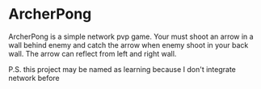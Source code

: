 # ArcherPong 
ArcherPong is a simple network pvp game.
Your must shoot an arrow in a wall behind enemy and catch the arrow when enemy shoot in your back wall.
The arrow can reflect from left and right wall.

P.S. this project may be named as learning because I don't integrate network before
